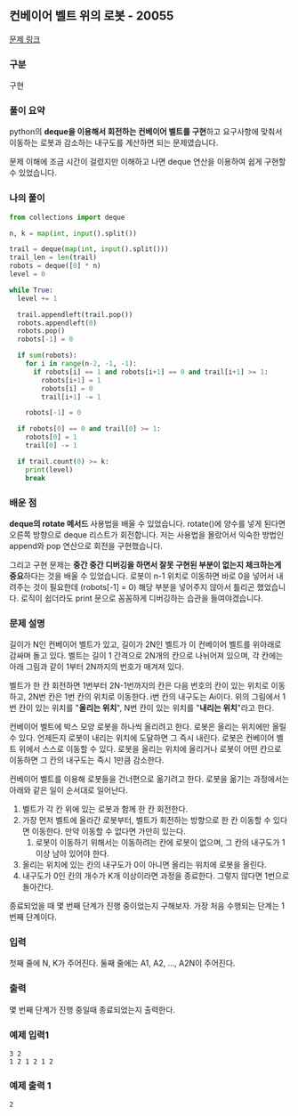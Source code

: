 ## 컨베이어 벨트 위의 로봇 - 20055

[문제 링크](https://www.acmicpc.net/problem/20055)

### 구분

구현

### 풀이 요약

python의 **deque을 이용해서 회전하는 컨베이어 벨트를 구현**하고 요구사항에 맞춰서 이동하는 로봇과 감소하는 내구도를 계산하면 되는 문제였습니다.

문제 이해에 조금 시간이 걸렸지만 이해하고 나면 deque 연산을 이용하여 쉽게 구현할 수 있었습니다.

### 나의 풀이

```python
from collections import deque

n, k = map(int, input().split())

trail = deque(map(int, input().split()))
trail_len = len(trail)
robots = deque([0] * n)
level = 0

while True:
  level += 1

  trail.appendleft(trail.pop())
  robots.appendleft(0)
  robots.pop()
  robots[-1] = 0

  if sum(robots):
    for i in range(n-2, -1, -1):
      if robots[i] == 1 and robots[i+1] == 0 and trail[i+1] >= 1:
        robots[i+1] = 1
        robots[i] = 0
        trail[i+1] -= 1

    robots[-1] = 0

  if robots[0] == 0 and trail[0] >= 1:
    robots[0] = 1
    trail[0] -= 1

  if trail.count(0) >= k:
    print(level)
    break
```

### 배운 점

**deque의 rotate 메서드** 사용법을 배울 수 있었습니다. rotate()에 양수를 넣게 된다면 오른쪽 방향으로 deque 리스트가 회전합니다. 저는 사용법을 몰랐어서 익숙한 방법인 append와 pop 연산으로 회전을 구현했습니다.

그리고 구현 문제는 **중간 중간 디버깅을 하면서 잘못 구현된 부분이 없는지 체크하는게 중요**하다는 것을 배울 수 있었습니다. 로봇이 n-1 위치로 이동하면 바로 0을 넣어서 내려주는 것이 필요한데 (robots[-1] = 0) 해당 부분을 넣어주지 않아서 틀리곤 했었습니다. 로직이 쉽더라도 print 문으로 꼼꼼하게 디버깅하는 습관을 들여야겠습니다.

### 문제 설명

길이가 N인 컨베이어 벨트가 있고, 길이가 2N인 벨트가 이 컨베이어 벨트를 위아래로 감싸며 돌고 있다. 벨트는 길이 1 간격으로 2N개의 칸으로 나뉘어져 있으며, 각 칸에는 아래 그림과 같이 1부터 2N까지의 번호가 매겨져 있다.

벨트가 한 칸 회전하면 1번부터 2N-1번까지의 칸은 다음 번호의 칸이 있는 위치로 이동하고, 2N번 칸은 1번 칸의 위치로 이동한다. i번 칸의 내구도는 Ai이다. 위의 그림에서 1번 칸이 있는 위치를 "**올리는 위치**", N번 칸이 있는 위치를 "**내리는 위치**"라고 한다.

컨베이어 벨트에 박스 모양 로봇을 하나씩 올리려고 한다. 로봇은 올리는 위치에만 올릴 수 있다. 언제든지 로봇이 내리는 위치에 도달하면 그 즉시 내린다. 로봇은 컨베이어 벨트 위에서 스스로 이동할 수 있다. 로봇을 올리는 위치에 올리거나 로봇이 어떤 칸으로 이동하면 그 칸의 내구도는 즉시 1만큼 감소한다.

컨베이어 벨트를 이용해 로봇들을 건너편으로 옮기려고 한다. 로봇을 옮기는 과정에서는 아래와 같은 일이 순서대로 일어난다.

1. 벨트가 각 칸 위에 있는 로봇과 함께 한 칸 회전한다.
2. 가장 먼저 벨트에 올라간 로봇부터, 벨트가 회전하는 방향으로 한 칸 이동할 수 있다면 이동한다. 만약 이동할 수 없다면 가만히 있는다.
   1. 로봇이 이동하기 위해서는 이동하려는 칸에 로봇이 없으며, 그 칸의 내구도가 1 이상 남아 있어야 한다.
3. 올리는 위치에 있는 칸의 내구도가 0이 아니면 올리는 위치에 로봇을 올린다.
4. 내구도가 0인 칸의 개수가 K개 이상이라면 과정을 종료한다. 그렇지 않다면 1번으로 돌아간다.

종료되었을 때 몇 번째 단계가 진행 중이었는지 구해보자. 가장 처음 수행되는 단계는 1번째 단계이다.

### 입력

첫째 줄에 N, K가 주어진다. 둘째 줄에는 A1, A2, ..., A2N이 주어진다.

### 출력

몇 번째 단계가 진행 중일때 종료되었는지 출력한다.

### 예제 입력1

```
3 2
1 2 1 2 1 2
```

### 예제 출력 1

```
2
```
